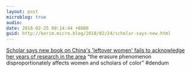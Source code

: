 ```yaml
---
layout: post
microblog: true
audio: 
date: 2018-02-25 00:14:44 +0800
guid: http://kerim.micro.blog/2018/02/24/scholar-says-new.html
---
```

[Scholar says new book on China's 'leftover women' fails to acknowledge her years of research in the area](https://www.insidehighered.com/news/2018/02/21/scholar-says-new-book-chinas-leftover-women-fails-acknowledge-her-years-research) “the erasure phenomenon disproportionately affects women and scholars of color” #dendum 
